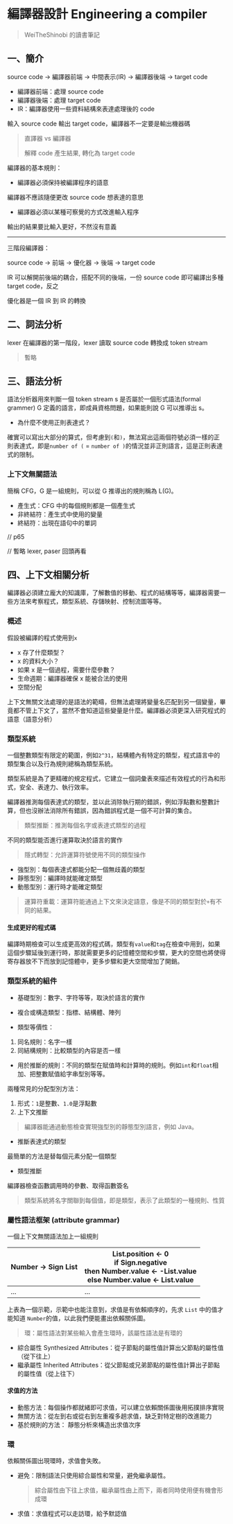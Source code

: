 # 編譯器設計 Engineering a compiler

> WeiTheShinobi 的讀書筆記

## 一、簡介

source code -> 編譯器前端 -> 中間表示(IR) -> 編譯器後端 -> target code

- 編譯器前端：處理 source code
- 編譯器後端：處理 target code
- IR：編譯器使用一些資料結構來表達處理後的 code

輸入 source code 輸出 target code，編譯器不一定要是輸出機器碼

> 直譯器 vs 編譯器
>
> 解釋 code 產生結果, 轉化為 target code

編譯器的基本規則：

- 編譯器必須保持被編譯程序的語意

編譯器不應該隨便更改 source code 想表達的意思

- 編譯器必須以某種可察覺的方式改進輸入程序

輸出的結果要比輸入更好，不然沒有意義

---

三階段編譯器：

source code -> 前端 -> 優化器 -> 後端 -> target code

IR 可以解開前後端的耦合，搭配不同的後端，一份 source code 即可編譯出多種 target code，反之

優化器是一個 IR 到 IR 的轉換

## 二、詞法分析

lexer 在編譯器的第一階段，lexer 讀取 source code 轉換成 token stream

> 暫略

## 三、語法分析

語法分析器用來判斷一個 token stream s 是否屬於一個形式語法(formal grammer) G 定義的語言，即成員資格問題，如果能則說 G 可以推導出 s。

- 為什麼不使用正則表達式？

確實可以寫出大部分的算式，但考慮到`(`和`)`，無法寫出這兩個符號必須一樣的正則表達式，即是`number of (` = `number of )`的情況並非正則語言，這是正則表達式的限制。

### 上下文無關語法

簡稱 CFG，G 是一組規則，可以從 G 推導出的規則稱為 L(G)。

- 產生式：CFG 中的每個規則都是一個產生式
- 非終結符：產生式中使用的變量
- 終結符：出現在語句中的單詞

// p65

// 暫略 lexer, paser 回頭再看

## 四、上下文相關分析

編譯器必須建立龐大的知識庫，了解數值的移動、程式的結構等等，編譯器需要一些方法來考察程式，類型系統、存儲映射、控制流圖等等。

### 概述

假設被編譯的程式使用到`x`

- x 存了什麼類型？
- x 的資料大小？
- 如果 x 是一個過程，需要什麼參數？
- 生命週期：編譯器確保 x 能被合法的使用
- 空間分配

上下文無關文法處理的是語法的範疇，但無法處理將變量名匹配到另一個變量，畢竟都不管上下文了，當然不會知道這些變量是什麼。編譯器必須更深入研究程式的語意（語意分析）

### 類型系統

一個整數類型有限定的範圍，例如`2^31`，結構體內有特定的類型，程式語言中的類型集合以及行為規則總稱為類型系統。

類型系統是為了更精確的規定程式，它建立一個詞彙表來描述有效程式的行為和形式，安全、表達力、執行效率。

編譯器推測每個表達式的類型，並以此消除執行期的錯誤，例如浮點數和整數計算，但也沒辦法消除所有錯誤，因為錯誤程式是一個不可計算的集合。

> 類型推斷：推測每個名字或表達式類型的過程

不同的類型能否進行運算取決於語言的實作

> 隱式轉型：允許運算符號使用不同的類型操作

- 強型別：每個表達式都能分配一個無歧義的類型
- 靜態型別：編譯時就能確定類型
- 動態型別：運行時才能確定類型

> 運算符重載：運算符能通過上下文來決定語意，像是不同的類型對於`+`有不同的結果。

#### 生成更好的程式碼

編譯時期檢查可以生成更高效的程式碼，類型有`value`和`tag`在檢查中用到，如果這個步驟延後到運行時，那就需要更多的記憶體空間和步驟，更大的空間也將使得寄存器放不下而放到記憶體中，更多步驟和更大空間增加了開銷。

### 類型系統的組件

- 基礎型別：數字、字符等等，取決於語言的實作

- 複合或構造類型：指標、結構體、陣列

- 類型等價性：

1. 同名規則：名字一樣
2. 同結構規則：比較類型的內容是否一樣

- 用於推斷的規則：不同的類型在賦值時和計算時的規則。例如`int`和`float`相加、把整數賦值給字串型別等等。

兩種常見的分配型別方法：

1. 形式：`1`是整數、`1.0`是浮點數
2. 上下文推斷

> 編譯器能通過動態檢查實現強型別的靜態型別語言，例如 Java。

- 推斷表達式的類型

最簡單的方法是替每個元素分配一個類型

- 類型推斷

編譯器檢查函數調用時的參數、取得函數簽名

> 類型系統將名字關聯到每個值，即是類型，表示了此類型的一種規則、性質 

### 屬性語法框架 (attribute grammar)

一個上下文無關語法加上一組規則


| Number -> Sign List | List.position <- 0<br>if Sign.negative<br>then Number.value <- -List.value<br>else Number.value <- List.value |
| --------------------- | ------------------ |
| ... | ... |

上表為一個示範，示範中也能注意到，求值是有依賴順序的，先求 `List` 中的值才能知道 `Number`的值，以此我們便能畫出依賴關係圖。

> 環：屬性語法對某些輸入會產生環時，該屬性語法是有環的

- 綜合屬性 Synthesized Attributes：從子節點的屬性值計算出父節點的屬性值（從下往上）
- 繼承屬性 Inherited Attributes：從父節點或兄弟節點的屬性值計算出子節點的屬性值（從上往下）

#### 求值的方法

- 動態方法：每個操作都就緒即可求值，可以建立依賴關係圖後用拓撲排序實現
- 無關方法：從左到右或從右到左重複多趟求值，缺乏對特定樹的改進能力
- 基於規則的方法： 靜態分析來構造出求值次序

### 環

依賴關係圖出現環時，求值會失敗。

- 避免：限制語法只使用綜合屬性和常量，避免繼承屬性。

  > 綜合屬性由下往上求值，繼承屬性由上而下，兩者同時使用便有機會形成環

- 求值：求值程式可以走訪環，給予默認值

 
